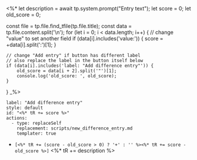 <%*
let description = await tp.system.prompt("Entry text");
let score = 0;
let old_score = 0;

const file = tp.file.find_tfile(tp.file.title);
const data = tp.file.content.split('\n');
for (let i = 0; i < data.length; i++) {
	// change "value" to set another field
	if (data[i].includes('value:')) {
		score = +data[i].split(':')[1];
	}

	// change "Add entry" if button has different label
	// also replace the label in the button itself below
	if (data[i].includes('label: "Add difference entry"')) {
		old_score = data[i + 2].split('"')[1];
		console.log('old_score: ', old_score);
	}
}
_%>
```meta-bind-button
label: "Add difference entry"
style: default
id: "<%* tR += score %>"
actions:
  - type: replaceSelf
    replacement: scripts/new_difference_entry.md
    templater: true
```
- `[<%* tR += (score - old_score > 0) ? '+' : '' %><%* tR += score - old_score %>]` <%* tR += description %>